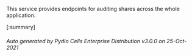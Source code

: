 






This service provides endpoints for auditing shares across the whole application.

[:summary]

###### Auto generated by Pydio Cells Enterprise Distribution v3.0.0 on 25-Oct-2021

